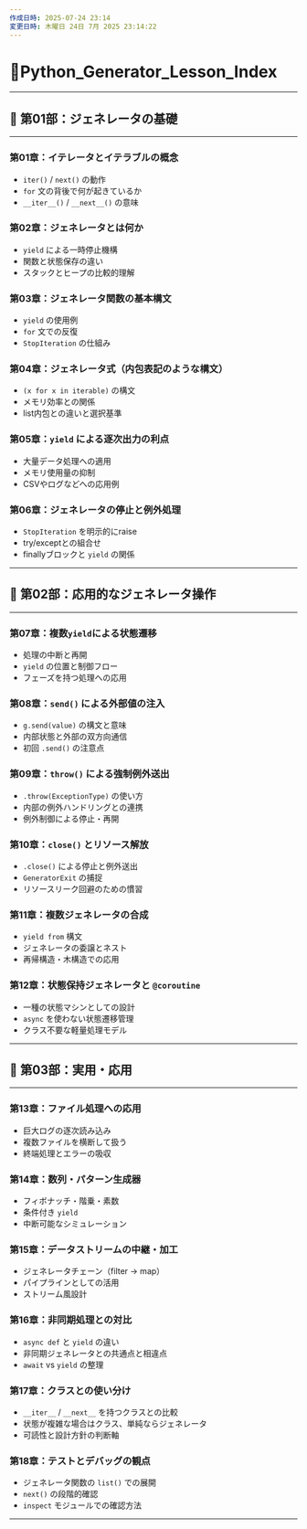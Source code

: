 ```yaml
---
作成日時: 2025-07-24 23:14
変更日時: 木曜日 24日 7月 2025 23:14:22
---
```


# 📢Python_Generator_Lesson_Index

---

## 📍 第01部：ジェネレータの基礎

---

### 第01章：イテレータとイテラブルの概念

* `iter()` / `next()` の動作
* `for` 文の背後で何が起きているか
* `__iter__()` / `__next__()` の意味



### 第02章：ジェネレータとは何か

* `yield` による一時停止機構
* 関数と状態保存の違い
* スタックとヒープの比較的理解



### 第03章：ジェネレータ関数の基本構文

* `yield` の使用例
* `for` 文での反復
* `StopIteration` の仕組み



### 第04章：ジェネレータ式（内包表記のような構文）

* `(x for x in iterable)` の構文
* メモリ効率との関係
* list内包との違いと選択基準



### 第05章：`yield` による逐次出力の利点

* 大量データ処理への適用
* メモリ使用量の抑制
* CSVやログなどへの応用例



### 第06章：ジェネレータの停止と例外処理

* `StopIteration` を明示的にraise
* try/exceptとの組合せ
* finallyブロックと `yield` の関係

---

## 📍 第02部：応用的なジェネレータ操作

---

### 第07章：複数`yield`による状態遷移

* 処理の中断と再開
* `yield` の位置と制御フロー
* フェーズを持つ処理への応用



### 第08章：`send()` による外部値の注入

* `g.send(value)` の構文と意味
* 内部状態と外部の双方向通信
* 初回 `.send()` の注意点



### 第09章：`throw()` による強制例外送出

* `.throw(ExceptionType)` の使い方
* 内部の例外ハンドリングとの連携
* 例外制御による停止・再開



### 第10章：`close()` とリソース解放

* `.close()` による停止と例外送出
* `GeneratorExit` の捕捉
* リソースリーク回避のための慣習



### 第11章：複数ジェネレータの合成

* `yield from` 構文
* ジェネレータの委譲とネスト
* 再帰構造・木構造での応用



### 第12章：状態保持ジェネレータと `@coroutine`

* 一種の状態マシンとしての設計
* `async` を使わない状態遷移管理
* クラス不要な軽量処理モデル

---

## 📍 第03部：実用・応用

---

### 第13章：ファイル処理への応用

* 巨大ログの逐次読み込み
* 複数ファイルを横断して扱う
* 終端処理とエラーの吸収



### 第14章：数列・パターン生成器

* フィボナッチ・階乗・素数
* 条件付き `yield`
* 中断可能なシミュレーション



### 第15章：データストリームの中継・加工

* ジェネレータチェーン（filter → map）
* パイプラインとしての活用
* ストリーム風設計



### 第16章：非同期処理との対比

* `async def` と `yield` の違い
* 非同期ジェネレータとの共通点と相違点
* `await` vs `yield` の整理



### 第17章：クラスとの使い分け

* `__iter__` / `__next__` を持つクラスとの比較
* 状態が複雑な場合はクラス、単純ならジェネレータ
* 可読性と設計方針の判断軸



### 第18章：テストとデバッグの観点

* ジェネレータ関数の `list()` での展開
* `next()` の段階的確認
* `inspect` モジュールでの確認方法

---

